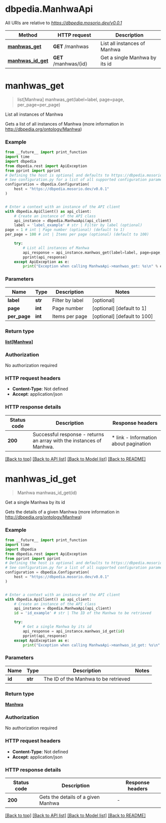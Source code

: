# dbpedia.ManhwaApi

All URIs are relative to *https://dbpedia.mosorio.dev/v0.0.1*

Method | HTTP request | Description
------------- | ------------- | -------------
[**manhwas_get**](ManhwaApi.md#manhwas_get) | **GET** /manhwas | List all instances of Manhwa
[**manhwas_id_get**](ManhwaApi.md#manhwas_id_get) | **GET** /manhwas/{id} | Get a single Manhwa by its id


# **manhwas_get**
> list[Manhwa] manhwas_get(label=label, page=page, per_page=per_page)

List all instances of Manhwa

Gets a list of all instances of Manhwa (more information in http://dbpedia.org/ontology/Manhwa)

### Example

```python
from __future__ import print_function
import time
import dbpedia
from dbpedia.rest import ApiException
from pprint import pprint
# Defining the host is optional and defaults to https://dbpedia.mosorio.dev/v0.0.1
# See configuration.py for a list of all supported configuration parameters.
configuration = dbpedia.Configuration(
    host = "https://dbpedia.mosorio.dev/v0.0.1"
)


# Enter a context with an instance of the API client
with dbpedia.ApiClient() as api_client:
    # Create an instance of the API class
    api_instance = dbpedia.ManhwaApi(api_client)
    label = 'label_example' # str | Filter by label (optional)
page = 1 # int | Page number (optional) (default to 1)
per_page = 100 # int | Items per page (optional) (default to 100)

    try:
        # List all instances of Manhwa
        api_response = api_instance.manhwas_get(label=label, page=page, per_page=per_page)
        pprint(api_response)
    except ApiException as e:
        print("Exception when calling ManhwaApi->manhwas_get: %s\n" % e)
```

### Parameters

Name | Type | Description  | Notes
------------- | ------------- | ------------- | -------------
 **label** | **str**| Filter by label | [optional] 
 **page** | **int**| Page number | [optional] [default to 1]
 **per_page** | **int**| Items per page | [optional] [default to 100]

### Return type

[**list[Manhwa]**](Manhwa.md)

### Authorization

No authorization required

### HTTP request headers

 - **Content-Type**: Not defined
 - **Accept**: application/json

### HTTP response details
| Status code | Description | Response headers |
|-------------|-------------|------------------|
**200** | Successful response - returns an array with the instances of Manhwa. |  * link - Information about pagination <br>  |

[[Back to top]](#) [[Back to API list]](../README.md#documentation-for-api-endpoints) [[Back to Model list]](../README.md#documentation-for-models) [[Back to README]](../README.md)

# **manhwas_id_get**
> Manhwa manhwas_id_get(id)

Get a single Manhwa by its id

Gets the details of a given Manhwa (more information in http://dbpedia.org/ontology/Manhwa)

### Example

```python
from __future__ import print_function
import time
import dbpedia
from dbpedia.rest import ApiException
from pprint import pprint
# Defining the host is optional and defaults to https://dbpedia.mosorio.dev/v0.0.1
# See configuration.py for a list of all supported configuration parameters.
configuration = dbpedia.Configuration(
    host = "https://dbpedia.mosorio.dev/v0.0.1"
)


# Enter a context with an instance of the API client
with dbpedia.ApiClient() as api_client:
    # Create an instance of the API class
    api_instance = dbpedia.ManhwaApi(api_client)
    id = 'id_example' # str | The ID of the Manhwa to be retrieved

    try:
        # Get a single Manhwa by its id
        api_response = api_instance.manhwas_id_get(id)
        pprint(api_response)
    except ApiException as e:
        print("Exception when calling ManhwaApi->manhwas_id_get: %s\n" % e)
```

### Parameters

Name | Type | Description  | Notes
------------- | ------------- | ------------- | -------------
 **id** | **str**| The ID of the Manhwa to be retrieved | 

### Return type

[**Manhwa**](Manhwa.md)

### Authorization

No authorization required

### HTTP request headers

 - **Content-Type**: Not defined
 - **Accept**: application/json

### HTTP response details
| Status code | Description | Response headers |
|-------------|-------------|------------------|
**200** | Gets the details of a given Manhwa |  -  |

[[Back to top]](#) [[Back to API list]](../README.md#documentation-for-api-endpoints) [[Back to Model list]](../README.md#documentation-for-models) [[Back to README]](../README.md)

